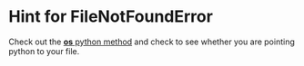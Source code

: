 # Hint for FileNotFoundError

Check out the [**os** python method](https://www.geeksforgeeks.org/os-module-python-examples/) and check to see whether you are pointing python to your file.
